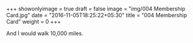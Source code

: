 +++
showonlyimage = true
draft = false
image = "img/004 Membership Card.jpg"
date = "2016-11-05T18:25:22+05:30"
title = "004 Membership Card"
weight = 0
+++

And I would walk 10,000 miles.

